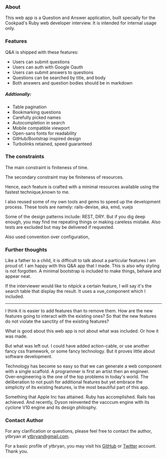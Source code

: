 ### About

This web app is a Question and Answer application, built specially for the Cookpad's Ruby web developer interview. It is intended for internal usage only.

### Features

Q&A is shipped with these features:

* Users can submit questions
* Users can auth with Google Oauth
* Users can submit answers to questions
* Questions can be searched by title, and body
* Both answers and question bodies should be in markdown

##### Addtionally:

* Table pagination
* Bookmarking questions
* Carefully picked names
* Autocompletion in search
* Mobile compatible viewport
* Open-sans fonts for readability
* GitHub/Bootstrap inspired design
* Turbolinks retained, speed guaranteed

### The constraints

The main constraint is finiteness of time.

The secondary constraint may be finiteness of resources.

Hence, each feature is crafted with a minimal resources available using the fastest technique,known to me.

I also reused some of my own tools and gems to speed up the development process. These tools are namely:
rails-devise, aka, emd, vuejs

Some of the design patterns include: REST, DRY. But if you dig deep enough, you may find me repeating things or making careless mistake. Also tests are excluded but may be delivered if requested.

Also used convention over configuration,

### Further thoughts

Like a father to a child, it is difficult to talk about a particular features I am proud of. I am happy with this Q&A app that I made. This is also why styling is not forgotten. A minimal bootstrap is included to make things, behave and appear neat.

If the interviewer would like to nitpick a certain feature, I will say it's the search table that display the result. It uses a vue_component which I included.

---

I think it is easier to add features than to remove them. How are the new features going to interact with the existing ones? So that the new features do not violate the sanctity of the existing features?

What is good about this web app is not about what was included. Or how it was made.

But what was left out. I could have added action-cable, or use another fancy css framework, or some fancy technology. But it proves little about software development.

Technology has become so easy so that we can generate a web component with a single scaffold. A programmer is first an artist then an engineer. Over-engineering is the one of the top problems in today's world. The deliberation to not push for additional features but yet embrace the simplicity of its existing features, is the most beautiful part of this app.

Something that Apple Inc has attained. Ruby has accomplished. Rails has achieved. And recently, Dyson reinvented the vacccum engine with its cyclone V10 engine and its design philosphy.

### Contact Author

For any clarification or questions, please feel free to contact the author, ytbryan at [ytbryan@gmail.com](mailto:ytbryan@gmail.com).

For a basic profile of ytbryan, you may visit his [GitHub](https://github.com/ytbryan) or [Twitter](http://twitter.com/ytbryan) account. Thank you.
